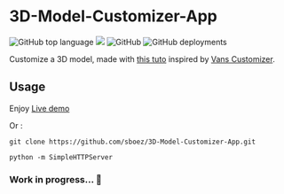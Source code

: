 # 3D-Model-Customizer-App

![GitHub top language](https://img.shields.io/github/languages/top/sboez/3D-Model-Customizer-App) <img src="https://img.shields.io/badge/three.js-r115-orange"> ![GitHub](https://img.shields.io/github/license/sboez/3D-Model-Customizer-App) ![GitHub deployments](https://img.shields.io/github/deployments/sboez/3D-Model-Customizer-App/github-pages)


Customize a 3D model, made with [this tuto](https://tympanus.net/codrops/2019/09/17/how-to-build-a-color-customizer-app-for-a-3d-model-with-three-js/) inspired by [Vans Customizer](https://www.vans.fr/customizer.old-skool-classic.html).

## Usage

Enjoy [Live demo](https://sboez.github.io/3D-Model-Customizer-App/)

Or :

```
git clone https://github.com/sboez/3D-Model-Customizer-App.git
```
```
python -m SimpleHTTPServer
```

### Work in progress... :construction:
